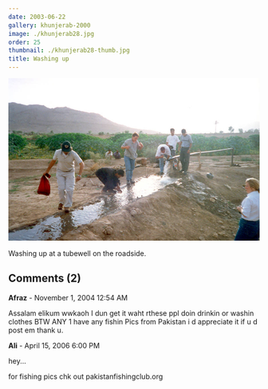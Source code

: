 ```yaml
---
date: 2003-06-22
gallery: khunjerab-2000
image: ./khunjerab28.jpg
order: 25
thumbnail: ./khunjerab28-thumb.jpg
title: Washing up
---
```


![Washing up](./khunjerab28.jpg)

Washing up at a tubewell on the roadside.

<div id="comments">

## Comments (2)

<div id="comment">

**Afraz** - November  1, 2004 12:54 AM

Assalam elikum wwkaoh I dun get it waht rthese ppl doin drinkin or washin clothes BTW ANY 1 have any fishin Pics from Pakistan i d appreciate it if u d post em thank u.

</div>

<div id="comment">

**Ali** - April 15, 2006  6:00 PM

hey...

for fishing pics chk out pakistanfishingclub.org

</div>

</div>